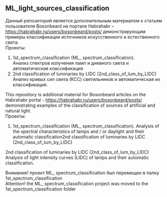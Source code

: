 ## ML_light_sources_classification  
  
Данный репозиторий является дополнительным материалом к статьям пользователя Bosonbeard на портале Habrahabr –   https://habrahabr.ru/users/bosonbeard/posts/ демонстрирующим примеры классификации источников искусственного и естественного света.  
Проекты:
1.	1st_spectrum_classification (ML_ spectrum_classification).   
Анализ спектров излучения ламп и дневного света и автоматическая классификация  
2.	2nd classification of luminaries by LIDC  (2nd_class_of_lum_by_LIDC)  
Анализ кривых сил света (КСС) светильников и автоматическая их классификация.  
  
This repository is additional material for Bosonbeard articles on the Habrahabr portal - https://habrahabr.ru/users/bosonbeard/posts/   demonstrating examples of the classification of sources of artificial and natural light.  
Проекты:  
  
1.	1st_spectrum_classification (ML_ spectrum_classification). 
Analysis of the spectral characteristics of lamps and / or daylight and their automatic classification2nd classification of luminaries by LIDC  (2nd_class_of_lum_by_LIDC)  
  
2nd classification of luminaries by LIDC  (2nd_class_of_lum_by_LIDC)    
Analysis of light intensity curves (LIDC) of lamps and their automatic classification.    
    
Внимание! проект ML_ spectrum_classification был перемещен в папку 1st_spectrum_classification  
Attention! the ML_ spectrum_classification project was moved to the 1st_spectrum_classification folder  
